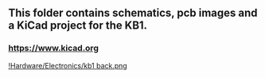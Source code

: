## This folder contains schematics, pcb images and a KiCad project for the KB1. 
### https://www.kicad.org
[!Hardware/Electronics/kb1 back.png](https://github.com/PocketMidi/KB1/blob/main/Hardware/Electronics/kb1%20back.png)
